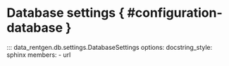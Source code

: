 # Database settings { #configuration-database }

::: data_rentgen.db.settings.DatabaseSettings
    options:
        docstring_style: sphinx
        members:
            - url
